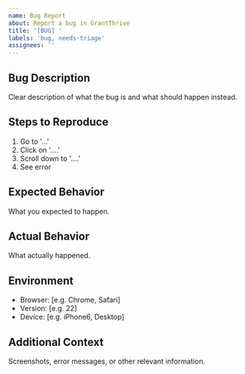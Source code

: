 ```yaml
---
name: Bug Report
about: Report a bug in GrantThrive
title: '[BUG] '
labels: 'bug, needs-triage'
assignees: ''
---
```


## Bug Description
Clear description of what the bug is and what should happen instead.

## Steps to Reproduce
1. Go to '...'
2. Click on '....'
3. Scroll down to '....'
4. See error

## Expected Behavior
What you expected to happen.

## Actual Behavior
What actually happened.

## Environment
- Browser: [e.g. Chrome, Safari]
- Version: [e.g. 22]
- Device: [e.g. iPhone6, Desktop]

## Additional Context
Screenshots, error messages, or other relevant information.

